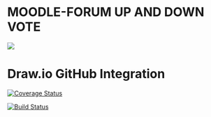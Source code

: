 # MOODLE-FORUM UP AND DOWN VOTE

![](https://github.com/hex-hypercity/Moodle-forum/blob/master/Best-and-Worst.png)

# Draw.io GitHub Integration

[![Coverage Status](https://coveralls.io/repos/github/hex-hypercity/Moodle-forum/badge.svg?branch=%28HEAD+detached+at+590341b%29)](https://coveralls.io/github/hex-hypercity/Moodle-forum?branch=%28HEAD+detached+at+590341b%29)

[![Build Status](https://travis-ci.org/hex-hypercity/Moodle-forum.svg?branch=master)](https://travis-ci.org/hex-hypercity/Moodle-forum)





